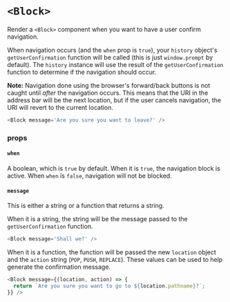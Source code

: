 # `<Block>`

Render a `<Block>` component when you want to have a user confirm navigation.

When navigation occurs (and the `when` prop is `true`), your `history` object's `getUserConfirmation` function will be called (this is just `window.prompt` by default). The `history` instance will use the result of the `getUserConfirmation` function to determine if the navigation should occur.

**Note:** Navigation done using the browser's forward/back buttons is not caught until _after_ the navigation occurs. This means that the URI in the address bar will be the next location, but if the user cancels navigation, the URI will revert to the current location.

```js
<Block message='Are you sure you want to leave?' />
```

### props

#### `when`

A boolean, which is `true` by default. When it is `true`, the navigation block is active. When `when` is `false`, navigation will not be blocked.

#### `message`

This is either a string or a function that returns a string.

When it is a string, the string will be the message passed to the `getUserConfirmation` function.

```js
<Block message='Shall we?' />
```

When it is a function, the function will be passed the new `location` object and the `action` string (`POP`, `PUSH`, `REPLACE`). These values can be used to help generate the confirmation message.

```js
<Block message={(location, action) => {
  return `Are you sure you want to go to ${location.pathname}?`;
}} />
```
